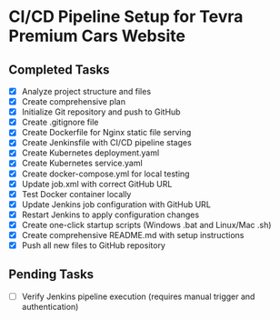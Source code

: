 # CI/CD Pipeline Setup for Tevra Premium Cars Website

## Completed Tasks
- [x] Analyze project structure and files
- [x] Create comprehensive plan
- [x] Initialize Git repository and push to GitHub
- [x] Create .gitignore file
- [x] Create Dockerfile for Nginx static file serving
- [x] Create Jenkinsfile with CI/CD pipeline stages
- [x] Create Kubernetes deployment.yaml
- [x] Create Kubernetes service.yaml
- [x] Create docker-compose.yml for local testing
- [x] Update job.xml with correct GitHub URL
- [x] Test Docker container locally
- [x] Update Jenkins job configuration with GitHub URL
- [x] Restart Jenkins to apply configuration changes
- [x] Create one-click startup scripts (Windows .bat and Linux/Mac .sh)
- [x] Create comprehensive README.md with setup instructions
- [x] Push all new files to GitHub repository

## Pending Tasks
- [ ] Verify Jenkins pipeline execution (requires manual trigger and authentication)
